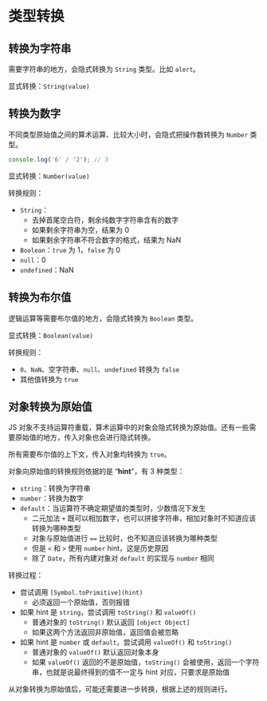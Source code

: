 # 类型转换

## 转换为字符串

需要字符串的地方，会隐式转换为 `String` 类型。比如 `alert`。

显式转换：`String(value)`

## 转换为数字

不同类型原始值之间的算术运算、比较大小时，会隐式把操作数转换为 `Number` 类型。

```js
console.log('6' / '2'); // 3
```

显式转换：`Number(value)`

转换规则：

- `String`：
  - 去掉首尾空白符，剩余纯数字字符串含有的数字
  - 如果剩余字符串为空，结果为 0
  - 如果剩余字符串不符合数字的格式，结果为 NaN
- `Boolean`：`true` 为 1，`false` 为 0
- `null`：0
- `undefined`：NaN

## 转换为布尔值

逻辑运算等需要布尔值的地方，会隐式转换为 `Boolean` 类型。

显式转换：`Boolean(value)`

转换规则：

- `0`、`NaN`、空字符串、`null`、`undefined` 转换为 `false`
- 其他值转换为 `true`

## 对象转换为原始值

JS 对象不支持运算符重载，算术运算中的对象会隐式转换为原始值。还有一些需要原始值的地方，传入对象也会进行隐式转换。

所有需要布尔值的上下文，传入对象均转换为 `true`。

对象向原始值的转换规则依据的是 “**hint**”，有 3 种类型：

- `string`：转换为字符串
- `number`：转换为数字
- `default`：当运算符不确定期望值的类型时，少数情况下发生
  - 二元加法 `+` 既可以相加数字，也可以拼接字符串，相加对象时不知道应该转换为哪种类型
  - 对象与原始值进行 `==` 比较时，也不知道应该转换为哪种类型
  - 但是 `<` 和 `>` 使用 `number` hint，这是历史原因
  - 除了 `Date`，所有内建对象对 `default` 的实现与 `number` 相同

转换过程：

- 尝试调用 `[Symbol.toPrimitive](hint)`
  - 必须返回一个原始值，否则报错
- 如果 hint 是 `string`，尝试调用 `toString()` 和 `valueOf()`
  - 普通对象的 `toString()` 默认返回 `[object Object]`
  - 如果这两个方法返回非原始值，返回值会被忽略
- 如果 hint 是 `number` 或 `default`，尝试调用 `valueOf()` 和 `toString()`
  - 普通对象的 `valueOf()` 默认返回对象本身
  - 如果 `valueOf()` 返回的不是原始值，`toString()` 会被使用，返回一个字符串，也就是说最终得到的值不一定与 hint 对应，只要求是原始值

从对象转换为原始值后，可能还需要进一步转换，根据上述的规则进行。
